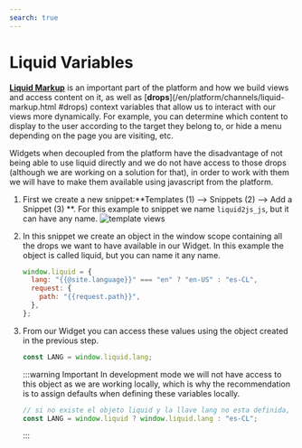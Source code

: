 ```yaml
---
search: true
---
```


# Liquid Variables

[**Liquid Markup**](/en/platform/channels/liquid-markup.html) is an important part of the platform and how we build views and access content on it, as well as [**drops**](/en/platform/channels/liquid-markup.html #drops) context variables that allow us to interact with our views more dynamically. For example, you can determine which content to display to the user according to the target they belong to, or hide a menu depending on the page you are visiting, etc.

Widgets when decoupled from the platform have the disadvantage of not being able to use liquid directly and we do not have access to those drops (although we are working on a solution for that), in order to work with them we will have to make them available using javascript from the platform.

1. First we create a new snippet:**Templates (1) —> Snippets (2) —> Add a Snippet (3) **. For this example to snippet we name `liquid2js_js`, but it can have any name.
   ![template views](/assets/img/widgets/template_snippets.png)

2. In this snippet we create an object in the window scope containing all the drops we want to have available in our Widget. In this example the object is called liquid, but you can name it any name.

   ```js
   window.liquid = {
     lang: "{{@site.language}}" === "en" ? "en-US" : "es-CL",
     request: {
       path: "{{request.path}}",
     },
   };
   ```

3. From our Widget you can access these values using the object created in the previous step.

   ```js
   const LANG = window.liquid.lang;
   ```

   :::warning Important
   In development mode we will not have access to this object as we are working locally, which is why the recommendation is to assign defaults when defining these variables locally.

   ```js
   // si no existe el objeto liquid y la llave lang no esta definida, asignamos 'es-CL' por defecto
   const LANG = window.liquid ? window.liquid.lang : "es-CL";
   ```

   :::
